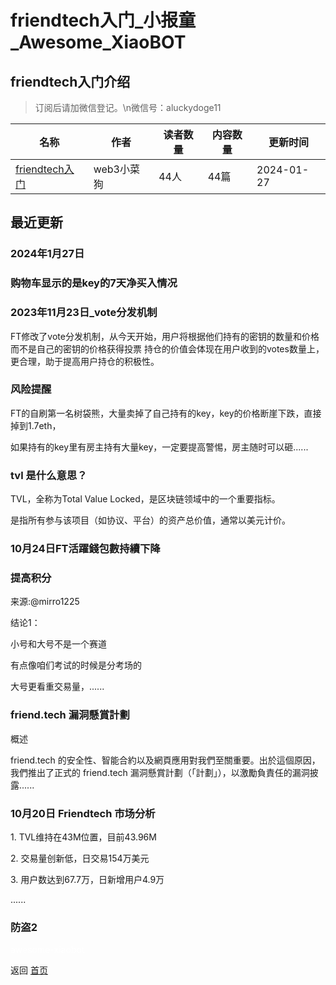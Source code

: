 # friendtech入门_小报童_Awesome_XiaoBOT

## friendtech入门介绍
> 订阅后请加微信登记。\n微信号：aluckydoge11  
  


|名称|作者|读者数量|内容数量|更新时间|
|---|---|---|---|---|
|[friendtech入门](https://xiaobot.net/p/abc123?refer=9c3f1c95-a052-465a-9902-f6d75080262a)|web3小菜狗|44人|44篇|2024-01-27|

## 最近更新
### 2024年1月27日

### 购物车显示的是key的7天净买入情况

### 2023年11月23日_vote分发机制

FT修改了vote分发机制，从今天开始，用户将根据他们持有的密钥的数量和价格而不是自己的密钥的价格获得投票
持仓的价值会体现在用户收到的votes数量上，更合理，助于提高用户持仓的积极性。

### 风险提醒

FT的自刷第一名树袋熊，大量卖掉了自己持有的key，key的价格断崖下跌，直接掉到1.7eth，

如果持有的key里有房主持有大量key，一定要提高警惕，房主随时可以砸......

### tvl 是什么意思？

TVL，全称为Total Value Locked，是区块链领域中的一个重要指标。

是指所有参与该项目（如协议、平台）的资产总价值，通常以美元计价。

### 10月24日FT活躍錢包數持續下降

### 提高积分

来源:@mirro1225

结论1：

小号和大号不是一个赛道

有点像咱们考试的时候是分考场的

大号更看重交易量，......

### friend.tech 漏洞懸賞計劃

概述

friend.tech 的安全性、智能合約以及網頁應用對我們至關重要。出於這個原因，我們推出了正式的 friend.tech
漏洞懸賞計劃（「計劃」），以激勵負責任的漏洞披露......

### 10月20日 Friendtech 市场分析

1\. TVL维持在43M位置，目前43.96M

2\. 交易量创新低，日交易154万美元

3\. 用户数达到67.7万，日新增用户4.9万

......

### 防盗2


<a href="https://github.com/Reno9527/awesome-xiaobot" style="color: white; text-decoration: none;">awesome-xiaobot</a>

返回 [首页](../README.md)
